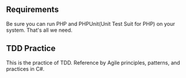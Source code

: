 
## Requirements

Be sure you can run PHP and PHPUnit(Unit Test Suit for PHP) on your system.
That's all we need.

## TDD Practice

This is the practice of TDD. Reference by Agile principles, patterns, and practices in C#.
